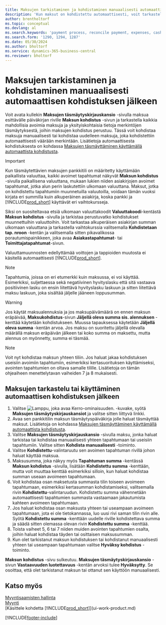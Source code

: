 ```yaml
---
title: Maksujen tarkistaminen ja kohdistaminen manuaalisesti automaattisen kohdistuksen jälkeen
description: 'Kun maksut on kohdistettu automaattisesti, voit tarkastella maksun kaikkia tapahtumia ja kohdistaa manuaalisesti uudelleen virheellisesti kohdistetut maksut.'
author: brentholtorf
ms.topic: conceptual
ms.devlang: al
ms.search.keywords: 'payment process, reconcile payment, expenses, cash receipts'
ms.search.form: '1290, 1294, 1287'
ms.date: 05/30/2024
ms.author: bholtorf
ms.service: dynamics-365-business-central
ms.reviewer: bholtorf
---
```

# <a name="review-and-apply-payments-manually-after-automatic-application"></a>Maksujen tarkistaminen ja kohdistaminen manuaalisesti automaattisen kohdistuksen jälkeen
Voit avata kullekin **Maksujen täsmäytyskirjauskansio** -sivulla maksua esittävälle päiväkirjan riville **Maksun kohdistus** -sivun ja tarkastella kaikkia mahdollisia avoimia maksuja ja yksityiskohtaisia tietoja merkintöjen täsmäytyksestä, joihin maksujen kohdistus perustuu. Tässä voit kohdistaa maksuja manuaalisesti tai kohdistaa uudelleen maksuja, joka kohdistettiin automaattisesti väärään merkintään. Lisätietoja automaattisesta kohdistuksesta on kohdassa [Maksujen täsmäyttäminen käyttämällä automaattista kohdistusta](receivables-how-reconcile-payments-auto-application.md).

> [!IMPORTANT]  
>   Kun täsmäytettävien maksujen pankkitili on määritetty käyttämään paikallista valuuttaa, kaikki avoimet tapahtumat näkyvät **Maksun kohdistus** -sivulla paikallisena valuuttana, mukaan lukien niiden asiakirjojen avoimet tapahtumat, jotka alun perin laskutettiin ulkomaan valuuttana. Maksut, jotka on kohdistettu tapahtumiin muunnetuilla valuutoilla, voidaan tämän vuoksi kirjata eri summilla kuin alkuperäinen asiakirja, koska pankki ja [!INCLUDE[prod_short](includes/prod_short.md)] käyttävät eri vaihtokursseja.

Siksi on suositeltavaa etsiä ulkomaan valuuttakoodit **Valuuttakoodi**-kentästä **Maksun kohdistus** -sivulla ja tarkistaa perustuvatko kohdistukset muunnettuihin valuuttoihin. Voit tarkastaa alkuperäisen asiakirjan summan ulkomaan valuuttana ja tarkastella vaihtokurssia valitsemalla **Kohdistetaan tap. nroon** -kentän ja valitsemalla sitten pikavalikossa porautumispainikkeen, joka avaa **Asiakastapahtumat**- tai **Toimittajatapahtumat**-sivun.

Valuuttamuunnosten edellyttämää voittojen ja tappioiden muutosta ei käsitellä automaattisesti [!INCLUDE[prod_short](includes/prod_short.md)].

> [!NOTE]  
>   Tapahtumia, joissa on eri etumerkki kuin maksussa, ei voi käyttää. Esimerkiksi, suljettaessa sekä negatiivinen hyvityslasku että sitä vastaava positiivinen lasku on ensin liitettävä hyvityslasku laskuun ja sitten liitettävä maksu laskuun, joka sisältää jäljelle jääneen loppusumman.

> [!WARNING]  
>   Jos käytät maksualennuksia ja jos maksupäivämäärä on ennen maksun eräpäivää, **Maksukohdistus**-sivun **Jäljellä oleva summa sis. alennuksen** -kenttää käytetään kohdistukseen. Muussa tapauksessa käytetään **Jäljellä oleva summa** -kentän arvoa. Jos maksu on suoritettu jäljellä olevalla määrällä maksun eräpäivän jälkeen tai koko summa on maksettu, mutta alennus on myönnetty, summa ei täsmää.

> [!NOTE]  
>   Voit nyt kohdistaa maksun yhteen tiliin. Jos haluat jakaa kohdistuksen useisiin avoimiin tapahtumiin, esimerkiksi kertasuorituksen käyttämiseksi, avointen tapahtumien on oltava samalle tilille. Lisätietoja on tämän ohjeaiheen menettelytavan vaiheiden 7 ja 8 mukaisesti.

## <a name="to-review-or-apply-payments-after-automatic-application"></a>Maksujen tarkastelu tai käyttäminen automaattisen kohdistuksen jälkeen
1. Valitse ![Lamppu, joka avaa Kerro-ominaisuuden.](media/ui-search/search_small.png "Kerro, mitä haluat tehdä") -kuvake, syötä **Maksujen täsmäytyskirjauskansiot** ja valitse sitten liittyvä linkki.
2. Avaa sen pankkitilin maksun täsmäytyspäiväkirja jolle haluat täsmäyttää maksut. Lisätietoja on kohdassa [Maksujen täsmäyttäminen käyttämällä automaattista kohdistusta](receivables-how-reconcile-payments-auto-application.md).
3. Valitse **Maksujen täsmäytyskirjauskansio** -sivulla maksu, jonka haluat tarkistaa tai kohdistaa manuaalisesti yhteen tapahtumaan tai useisiin tapahtumiin. Valitse sitten **Kohdista manuaalisesti** -toiminto.
4. Valitse **Kohdistettu**-valintaruutu sen avoimen tapahtuman rivillä johon haluat käyttää maksua.
5. Maksusumma, joka näkyy myös **Tapahtuman summa** -kentässä **Maksun kohdistus** -sivulla, lisätään **Kohdistettu summa** -kenttään, mutta voit muuttaa kenttää esimerkiksi silloin, kun haluat kohdistaa summan useaan avoimeen tapahtumaan.
6. Voit kohdistaa osan maksetusta summasta tilin toiseen avoimeen tapahtumaan, esimerkiksi kertasumman kohdistamiseksi, valitsemalla rivin **Kohdistettu**-valintaruudun. Kohdistettu summa vähennetään automaattisesti tapahtumien summasta vastaamaan jakautumista kahteen avoimeen tapahtumaan.
7. Jos haluat kohdistaa osan maksusta yhteen tai useampaan avoimeen tapahtumaan, jota ei ole tietokannassa, luo uusi rivi saman tilin rivin alle. Syötä **Kohdistettu summa** -kenttään uudelle riville kohdistettava summa ja säädä sitten olemassa olevan rivin **Kohdistettu summa** -kenttää.
8. Toista vaiheet 5, 6 tai 7 niiden muiden avointen tapahtumien osalta, joihin haluat kohdistaa täyden tai osittaisen maksusumman.
9. Kun olet tarkistanut maksun kohdistuksen tai kohdistanut manuaalisesti yhteen tai useampaan tapahtumaan valitse **Hyväksy kohdistus** -toiminto.

**Maksun kohdistus** -sivu sulkeutuu. **Maksujen täsmäytyskirjauskansio** -sivun **Vastaavuuden luotettavuus** -kentän arvoksi tulee **Hyväksytty**. Se osoittaa, että olet tarkistanut maksun tai ottanut sen käyttöön manuaalisesti.

## <a name="see-also"></a>Katso myös
[Myyntisaamisten hallinta](receivables-manage-receivables.md)  
[Myynti](sales-manage-sales.md)  
[Käsittele kohdetta [!INCLUDE[prod_short](includes/prod_short.md)]](ui-work-product.md)


[!INCLUDE[footer-include](includes/footer-banner.md)]
